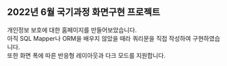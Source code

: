 ## 2022년 6월 국기과정 화면구현 프로젝트
개인정보 보호에 대한 홈페이지를 만들어보았습니다.   
아직 SQL Mapper나 ORM을 배우지 않았을 때라 쿼리문을 직접 작성하여 구현하였습니다.   
또한 화면 폭에 따른 반응형 레이아웃과 다크 모드를 지원합니다.   
